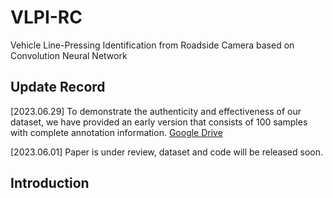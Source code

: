 # VLPI-RC
Vehicle Line-Pressing Identification from Roadside Camera based on Convolution Neural Network

## Update Record

[2023.06.29] To demonstrate the authenticity and effectiveness of our dataset, we have provided an early version that consists of 100 samples with complete annotation information. [Google Drive](https://drive.google.com/file/d/1eB_Ky6xglTuwAhQIIdDYZIatMwjgyOod/view?usp=drive_link)

[2023.06.01] Paper is under review, dataset and code will be released soon.

## Introduction